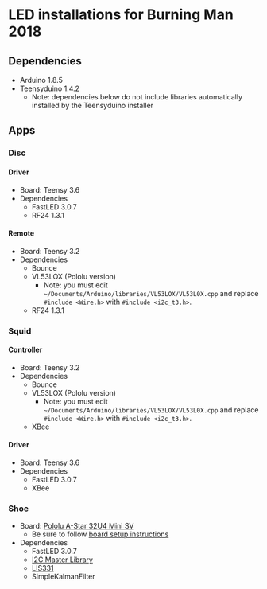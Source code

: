 # LED installations for Burning Man 2018

## Dependencies

- Arduino 1.8.5
- Teensyduino 1.4.2
    - Note: dependencies below do not include libraries automatically installed by the Teensyduino installer

## Apps

### Disc

#### Driver

- Board: Teensy 3.6
- Dependencies
    - FastLED 3.0.7
    - RF24 1.3.1

#### Remote

- Board: Teensy 3.2
- Dependencies
    - Bounce
    - VL53LOX (Pololu version)
        - Note: you must edit `~/Documents/Arduino/libraries/VL53LOX/VL53L0X.cpp` and replace `#include <Wire.h>` with `#include <i2c_t3.h>`.
    - RF24 1.3.1

### Squid

#### Controller

- Board: Teensy 3.2
- Dependencies
    - Bounce
    - VL53LOX (Pololu version)
        - Note: you must edit `~/Documents/Arduino/libraries/VL53LOX/VL53L0X.cpp` and replace `#include <Wire.h>` with `#include <i2c_t3.h>`.
    - XBee

#### Driver

- Board: Teensy 3.6
- Dependencies
    - FastLED 3.0.7
    - XBee

### Shoe

- Board: [Pololu A-Star 32U4 Mini SV](https://www.pololu.com/product/3145)
    - Be sure to follow [board setup instructions](https://www.pololu.com/docs/0J61/6.2)
- Dependencies
    - FastLED 3.0.7
    - [I2C Master Library](http://dsscircuits.com/index.php/articles/66-arduino-i2c-master-library)
    - [LIS331](https://github.com/szotsaki/LIS331)
    - SimpleKalmanFilter
